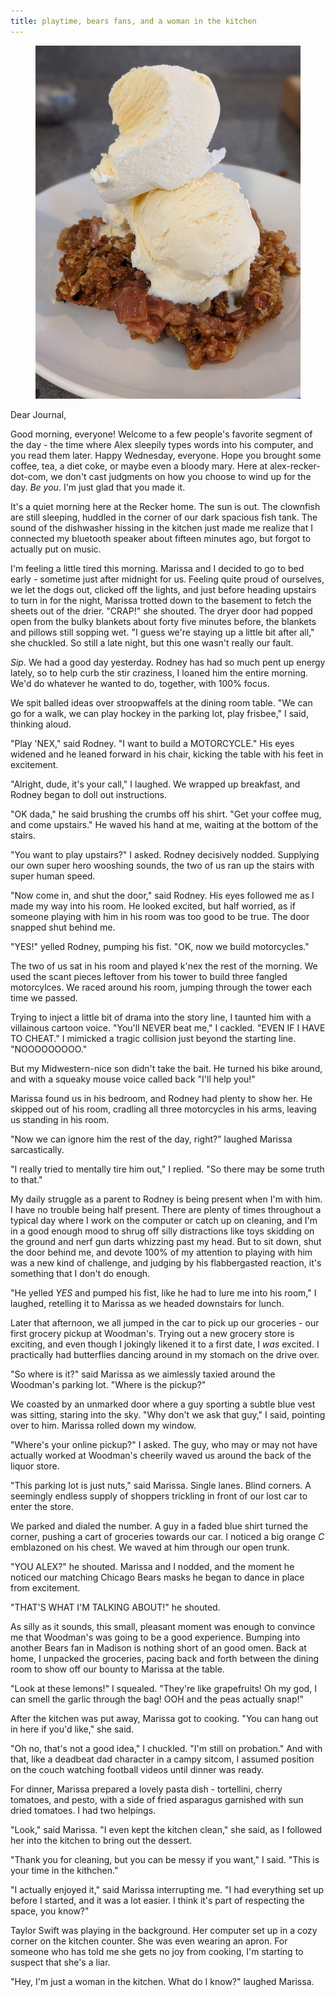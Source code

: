 ```yaml
---
title: playtime, bears fans, and a woman in the kitchen
---
```


<figure>
  <a href="/images/banners/2020-08-05.jpg">
    <img alt="banner" src="/images/banners/2020-08-05.jpg"/>
  </a>
</figure>

Dear Journal,

Good morning, everyone!  Welcome to a few people's favorite segment of
the day - the time where Alex sleepily types words into his computer,
and you read them later.  Happy Wednesday, everyone.  Hope you brought
some coffee, tea, a diet coke, or maybe even a bloody mary.  Here at
alex-recker-dot-com, we don't cast judgments on how you choose to wind
up for the day.  _Be you_.  I'm just glad that you made it.

It's a quiet morning here at the Recker home.  The sun is out.  The
clownfish are still sleeping, huddled in the corner of our dark
spacious fish tank.  The sound of the dishwasher hissing in the
kitchen just made me realize that I connected my bluetooth speaker
about fifteen minutes ago, but forgot to actually put on music.

I'm feeling a little tired this morning.  Marissa and I decided to go
to bed early - sometime just after midnight for us.  Feeling quite
proud of ourselves, we let the dogs out, clicked off the lights, and
just before heading upstairs to turn in for the night, Marissa trotted
down to the basement to fetch the sheets out of the drier.  "CRAP!"
she shouted.  The dryer door had popped open from the bulky blankets
about forty five minutes before, the blankets and pillows still
sopping wet.  "I guess we're staying up a little bit after all," she
chuckled.  So still a late night, but this one wasn't really our
fault.

_Sip_.  We had a good day yesterday.  Rodney has had so much pent up
energy lately, so to help curb the stir craziness, I loaned him the
entire morning.  We'd do whatever he wanted to do, together, with 100%
focus.

We spit balled ideas over stroopwaffels at the dining room table.  "We
can go for a walk, we can play hockey in the parking lot, play
frisbee," I said, thinking aloud.

"Play 'NEX," said Rodney.  "I want to build a MOTORCYCLE."  His eyes
widened and he leaned forward in his chair, kicking the table with his
feet in excitement.

"Alright, dude, it's your call," I laughed.  We wrapped up breakfast,
and Rodney began to doll out instructions.

"OK dada," he said brushing the crumbs off his shirt.  "Get your
coffee mug, and come upstairs."  He waved his hand at me, waiting at
the bottom of the stairs.

"You want to play upstairs?" I asked.  Rodney decisively nodded.
Supplying our own super hero wooshing sounds, the two of us ran up the
stairs with super human speed.

"Now come in, and shut the door," said Rodney.  His eyes followed me
as I made my way into his room.  He looked excited, but half worried,
as if someone playing with him in his room was too good to be true.
The door snapped shut behind me.

"YES!" yelled Rodney, pumping his fist.  "OK, now we build
motorcycles."

The two of us sat in his room and played k'nex the rest of the
morning.  We used the scant pieces leftover from his tower to build
three fangled motorcylces.  We raced around his room, jumping through
the tower each time we passed.

Trying to inject a little bit of drama into the story line, I taunted
him with a villainous cartoon voice.  "You'll NEVER beat me," I
cackled.  "EVEN IF I HAVE TO CHEAT."  I mimicked a tragic collision
just beyond the starting line.  "NOOOOOOOOO."

But my Midwestern-nice son didn't take the bait.  He turned his bike
around, and with a squeaky mouse voice called back "I'll help you!"

Marissa found us in his bedroom, and Rodney had plenty to show her.
He skipped out of his room, cradling all three motorcycles in his
arms, leaving us standing in his room.

"Now we can ignore him the rest of the day, right?" laughed Marissa
sarcastically.

"I really tried to mentally tire him out," I replied.  "So there may
be some truth to that."

My daily struggle as a parent to Rodney is being present when I'm with
him.  I have no trouble being half present.  There are plenty of times
throughout a typical day where I work on the computer or catch up on
cleaning, and I'm in a good enough mood to shrug off silly
distractions like toys skidding on the ground and nerf gun darts
whizzing past my head.  But to sit down, shut the door behind me, and
devote 100% of my attention to playing with him was a new kind of
challenge, and judging by his flabbergasted reaction, it's something
that I don't do enough.

"He yelled _YES_ and pumped his fist, like he had to lure me into his
room," I laughed, retelling it to Marissa as we headed downstairs for
lunch.

Later that afternoon, we all jumped in the car to pick up our
groceries - our first grocery pickup at Woodman's.  Trying out a new
grocery store is exciting, and even though I jokingly likened it to a
first date, I _was_ excited.  I practically had butterflies dancing
around in my stomach on the drive over.

"So where is it?" said Marissa as we aimlessly taxied around the
Woodman's parking lot.  "Where is the pickup?"

We coasted by an unmarked door where a guy sporting a subtle blue vest
was sitting, staring into the sky.  "Why don't we ask that guy," I
said, pointing over to him.  Marissa rolled down my window.

"Where's your online pickup?" I asked.  The guy, who may or may not
have actually worked at Woodman's cheerily waved us around the back of
the liquor store.

"This parking lot is just nuts," said Marissa.  Single lanes.  Blind
corners.  A seemingly endless supply of shoppers trickling in front of
our lost car to enter the store.

We parked and dialed the number.  A guy in a faded blue shirt turned
the corner, pushing a cart of groceries towards our car.  I noticed a
big orange _C_ emblazoned on his chest.  We waved at him through our
open trunk.

"YOU ALEX?" he shouted.  Marissa and I nodded, and the moment he
noticed our matching Chicago Bears masks he began to dance in place
from excitement.

"THAT'S WHAT I'M TALKING ABOUT!" he shouted.

As silly as it sounds, this small, pleasant moment was enough to
convince me that Woodman's was going to be a good experience.  Bumping
into another Bears fan in Madison is nothing short of an good omen.
Back at home, I unpacked the groceries, pacing back and forth between
the dining room to show off our bounty to Marissa at the table.

"Look at these lemons!" I squealed.  "They're like grapefruits!  Oh my
god, I can smell the garlic through the bag!  OOH and the peas
actually snap!"

After the kitchen was put away, Marissa got to cooking.  "You can hang
out in here if you'd like," she said.

"Oh no, that's not a good idea," I chuckled.  "I'm still on
probation."  And with that, like a deadbeat dad character in a campy
sitcom, I assumed position on the couch watching football videos until
dinner was ready.

For dinner, Marissa prepared a lovely pasta dish - tortellini, cherry
tomatoes, and pesto, with a side of fried asparagus garnished with sun
dried tomatoes.  I had two helpings.

"Look," said Marissa.  "I even kept the kitchen clean," she said, as I
followed her into the kitchen to bring out the dessert.

"Thank you for cleaning, but you can be messy if you want," I said.
"This is your time in the kithchen."

"I actually enjoyed it," said Marissa interrupting me.  "I had
everything set up before I started, and it was a lot easier.  I think
it's part of respecting the space, you know?"

Taylor Swift was playing in the background.  Her computer set up in a
cozy corner on the kitchen counter.  She was even wearing an apron.
For someone who has told me she gets no joy from cooking, I'm starting
to suspect that she's a liar.

"Hey, I'm just a woman in the kitchen.  What do I know?" laughed
Marissa.
